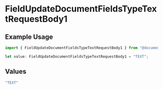 # FieldUpdateDocumentFieldsTypeTextRequestBody1

## Example Usage

```typescript
import { FieldUpdateDocumentFieldsTypeTextRequestBody1 } from "@documenso/sdk-typescript/models/operations";

let value: FieldUpdateDocumentFieldsTypeTextRequestBody1 = "TEXT";
```

## Values

```typescript
"TEXT"
```